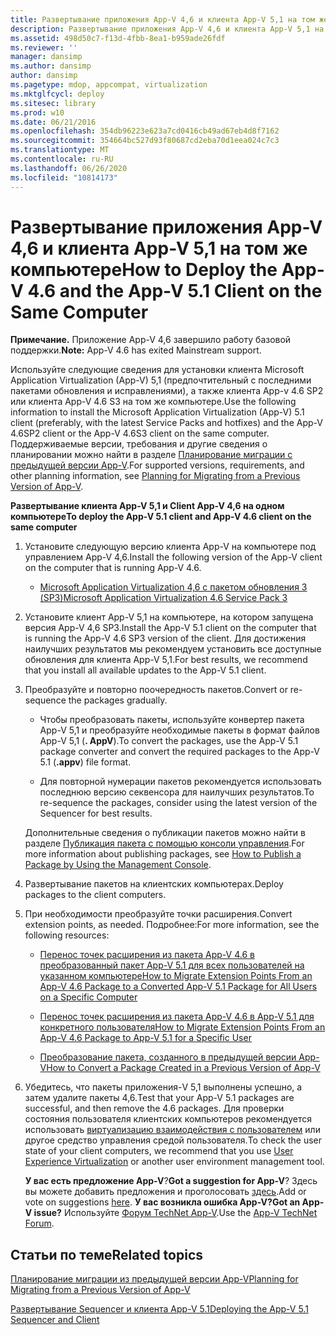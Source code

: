 ```yaml
---
title: Развертывание приложения App-V 4,6 и клиента App-V 5,1 на том же компьютере
description: Развертывание приложения App-V 4,6 и клиента App-V 5,1 на том же компьютере
ms.assetid: 498d50c7-f13d-4fbb-8ea1-b959ade26fdf
ms.reviewer: ''
manager: dansimp
ms.author: dansimp
author: dansimp
ms.pagetype: mdop, appcompat, virtualization
ms.mktglfcycl: deploy
ms.sitesec: library
ms.prod: w10
ms.date: 06/21/2016
ms.openlocfilehash: 354db96223e623a7cd0416cb49ad67eb4d8f7162
ms.sourcegitcommit: 354664bc527d93f80687cd2eba70d1eea024c7c3
ms.translationtype: MT
ms.contentlocale: ru-RU
ms.lasthandoff: 06/26/2020
ms.locfileid: "10814173"
---
```

# <span data-ttu-id="b9b0c-103">Развертывание приложения App-V 4,6 и клиента App-V 5,1 на том же компьютере</span><span class="sxs-lookup"><span data-stu-id="b9b0c-103">How to Deploy the App-V 4.6 and the App-V 5.1 Client on the Same Computer</span></span>

<span data-ttu-id="b9b0c-104">**Примечание.** Приложение App-V 4,6 завершило работу базовой поддержки.</span><span class="sxs-lookup"><span data-stu-id="b9b0c-104">**Note:** App-V 4.6 has exited Mainstream support.</span></span>

<span data-ttu-id="b9b0c-105">Используйте следующие сведения для установки клиента Microsoft Application Virtualization (App-V) 5,1 (предпочтительный с последними пакетами обновления и исправлениями), а также клиента App-v 4.6 SP2 или клиента App-V 4.6 S3 на том же компьютере.</span><span class="sxs-lookup"><span data-stu-id="b9b0c-105">Use the following information to install the Microsoft Application Virtualization (App-V) 5.1 client (preferably, with the latest Service Packs and hotfixes) and the App-V 4.6SP2 client or the App-V 4.6S3 client on the same computer.</span></span> <span data-ttu-id="b9b0c-106">Поддерживаемые версии, требования и другие сведения о планировании можно найти в разделе [Планирование миграции с предыдущей версии App-V](planning-for-migrating-from-a-previous-version-of-app-v51.md).</span><span class="sxs-lookup"><span data-stu-id="b9b0c-106">For supported versions, requirements, and other planning information, see [Planning for Migrating from a Previous Version of App-V](planning-for-migrating-from-a-previous-version-of-app-v51.md).</span></span>

**<span data-ttu-id="b9b0c-107">Развертывание клиента App-V 5,1 и Client App-V 4,6 на одном компьютере</span><span class="sxs-lookup"><span data-stu-id="b9b0c-107">To deploy the App-V 5.1 client and App-V 4.6 client on the same computer</span></span>**

1.  <span data-ttu-id="b9b0c-108">Установите следующую версию клиента App-V на компьютере под управлением App-V 4,6.</span><span class="sxs-lookup"><span data-stu-id="b9b0c-108">Install the following version of the App-V client on the computer that is running App-V 4.6.</span></span>

    -   [<span data-ttu-id="b9b0c-109">Microsoft Application Virtualization 4,6 с пакетом обновления 3 (SP3)</span><span class="sxs-lookup"><span data-stu-id="b9b0c-109">Microsoft Application Virtualization 4.6 Service Pack 3</span></span>](https://www.microsoft.com/download/details.aspx?id=41187)

2.  <span data-ttu-id="b9b0c-110">Установите клиент App-V 5,1 на компьютере, на котором запущена версия App-V 4,6 SP3.</span><span class="sxs-lookup"><span data-stu-id="b9b0c-110">Install the App-V 5.1 client on the computer that is running the App-V 4.6 SP3 version of the client.</span></span> <span data-ttu-id="b9b0c-111">Для достижения наилучших результатов мы рекомендуем установить все доступные обновления для клиента App-V 5,1.</span><span class="sxs-lookup"><span data-stu-id="b9b0c-111">For best results, we recommend that you install all available updates to the App-V 5.1 client.</span></span>

3.  <span data-ttu-id="b9b0c-112">Преобразуйте и повторно поочередность пакетов.</span><span class="sxs-lookup"><span data-stu-id="b9b0c-112">Convert or re-sequence the packages gradually.</span></span>

    -   <span data-ttu-id="b9b0c-113">Чтобы преобразовать пакеты, используйте конвертер пакета App-V 5,1 и преобразуйте необходимые пакеты в формат файлов App-V 5,1 (**. AppV**).</span><span class="sxs-lookup"><span data-stu-id="b9b0c-113">To convert the packages, use the App-V 5.1 package converter and convert the required packages to the App-V 5.1 (**.appv**) file format.</span></span>

    -   <span data-ttu-id="b9b0c-114">Для повторной нумерации пакетов рекомендуется использовать последнюю версию секвенсора для наилучших результатов.</span><span class="sxs-lookup"><span data-stu-id="b9b0c-114">To re-sequence the packages, consider using the latest version of the Sequencer for best results.</span></span>

    <span data-ttu-id="b9b0c-115">Дополнительные сведения о публикации пакетов можно найти в разделе [Публикация пакета с помощью консоли управления](how-to-publish-a-package-by-using-the-management-console-51.md).</span><span class="sxs-lookup"><span data-stu-id="b9b0c-115">For more information about publishing packages, see [How to Publish a Package by Using the Management Console](how-to-publish-a-package-by-using-the-management-console-51.md).</span></span>

4.  <span data-ttu-id="b9b0c-116">Развертывание пакетов на клиентских компьютерах.</span><span class="sxs-lookup"><span data-stu-id="b9b0c-116">Deploy packages to the client computers.</span></span>

5.  <span data-ttu-id="b9b0c-117">При необходимости преобразуйте точки расширения.</span><span class="sxs-lookup"><span data-stu-id="b9b0c-117">Convert extension points, as needed.</span></span> <span data-ttu-id="b9b0c-118">Подробнее:</span><span class="sxs-lookup"><span data-stu-id="b9b0c-118">For more information, see the following resources:</span></span>

    -   [<span data-ttu-id="b9b0c-119">Перенос точек расширения из пакета App-V 4.6 в преобразованный пакет App-V 5.1 для всех пользователей на указанном компьютере</span><span class="sxs-lookup"><span data-stu-id="b9b0c-119">How to Migrate Extension Points From an App-V 4.6 Package to a Converted App-V 5.1 Package for All Users on a Specific Computer</span></span>](how-to-migrate-extension-points-from-an-app-v-46-package-to-a-converted-app-v-51-package-for-all-users-on-a-specific-computer.md)

    -   [<span data-ttu-id="b9b0c-120">Перенос точек расширения из пакета App-V 4.6 в App-V 5.1 для конкретного пользователя</span><span class="sxs-lookup"><span data-stu-id="b9b0c-120">How to Migrate Extension Points From an App-V 4.6 Package to App-V 5.1 for a Specific User</span></span>](how-to-migrate-extension-points-from-an-app-v-46-package-to-app-v-51-for-a-specific-user.md)

    -   [<span data-ttu-id="b9b0c-121">Преобразование пакета, созданного в предыдущей версии App-V</span><span class="sxs-lookup"><span data-stu-id="b9b0c-121">How to Convert a Package Created in a Previous Version of App-V</span></span>](how-to-convert-a-package-created-in-a-previous-version-of-app-v51.md)

6.  <span data-ttu-id="b9b0c-122">Убедитесь, что пакеты приложения-V 5,1 выполнены успешно, а затем удалите пакеты 4,6.</span><span class="sxs-lookup"><span data-stu-id="b9b0c-122">Test that your App-V 5.1 packages are successful, and then remove the 4.6 packages.</span></span> <span data-ttu-id="b9b0c-123">Для проверки состояния пользователя клиентских компьютеров рекомендуется использовать [виртуализацию взаимодействия с пользователем](https://technet.microsoft.com/library/dn458947.aspx) или другое средство управления средой пользователя.</span><span class="sxs-lookup"><span data-stu-id="b9b0c-123">To check the user state of your client computers, we recommend that you use [User Experience Virtualization](https://technet.microsoft.com/library/dn458947.aspx) or another user environment management tool.</span></span>

    <span data-ttu-id="b9b0c-124">**У вас есть предложение App-V**?</span><span class="sxs-lookup"><span data-stu-id="b9b0c-124">**Got a suggestion for App-V**?</span></span> <span data-ttu-id="b9b0c-125">Здесь вы можете добавить предложения и проголосовать [здесь](http://appv.uservoice.com/forums/280448-microsoft-application-virtualization).</span><span class="sxs-lookup"><span data-stu-id="b9b0c-125">Add or vote on suggestions [here](http://appv.uservoice.com/forums/280448-microsoft-application-virtualization).</span></span> **<span data-ttu-id="b9b0c-126">У вас возникла ошибка App-V?</span><span class="sxs-lookup"><span data-stu-id="b9b0c-126">Got an App-V issue?</span></span>** <span data-ttu-id="b9b0c-127">Используйте [Форум TechNet App-V](https://social.technet.microsoft.com/Forums/home?forum=mdopappv).</span><span class="sxs-lookup"><span data-stu-id="b9b0c-127">Use the [App-V TechNet Forum](https://social.technet.microsoft.com/Forums/home?forum=mdopappv).</span></span>

## <span data-ttu-id="b9b0c-128">Статьи по теме</span><span class="sxs-lookup"><span data-stu-id="b9b0c-128">Related topics</span></span>


[<span data-ttu-id="b9b0c-129">Планирование миграции из предыдущей версии App-V</span><span class="sxs-lookup"><span data-stu-id="b9b0c-129">Planning for Migrating from a Previous Version of App-V</span></span>](planning-for-migrating-from-a-previous-version-of-app-v51.md)

[<span data-ttu-id="b9b0c-130">Развертывание Sequencer и клиента App-V 5.1</span><span class="sxs-lookup"><span data-stu-id="b9b0c-130">Deploying the App-V 5.1 Sequencer and Client</span></span>](deploying-the-app-v-51-sequencer-and-client.md)

 

 





